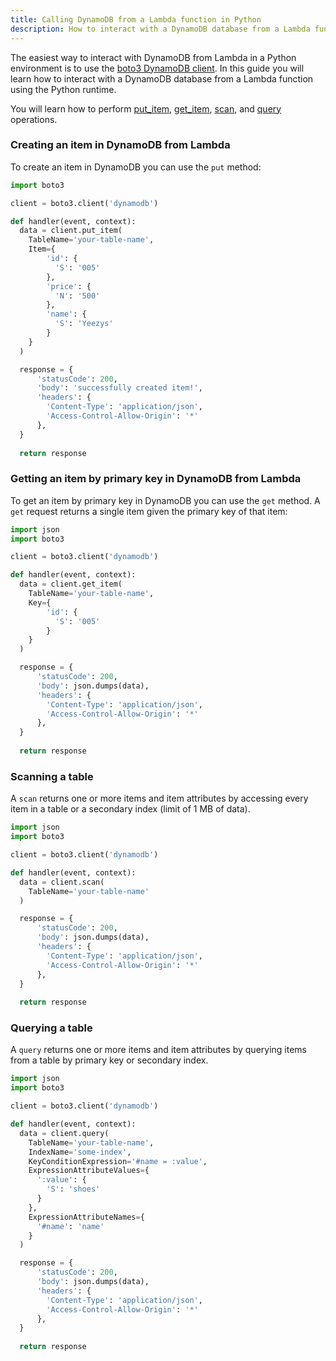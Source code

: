 ```yaml
---
title: Calling DynamoDB from a Lambda function in Python
description: How to interact with a DynamoDB database from a Lambda function in Python
---
```


<inline-fragment platform="flutter" src="~/guides/fragments/flutter/flutterFuncWarning.md"></inline-fragment>

The easiest way to interact with DynamoDB from Lambda in a Python environment is to use the [boto3 DynamoDB client](https://boto3.amazonaws.com/v1/documentation/api/latest/reference/services/dynamodb.html). In this guide you will learn how to interact with a DynamoDB database from a Lambda function using the Python runtime.

You will learn how to perform [put_item](https://boto3.amazonaws.com/v1/documentation/api/latest/reference/services/dynamodb.html#DynamoDB.Client.put_item), [get_item](https://boto3.amazonaws.com/v1/documentation/api/latest/reference/services/dynamodb.html#DynamoDB.Client.get_item), [scan](https://boto3.amazonaws.com/v1/documentation/api/latest/reference/services/dynamodb.html#DynamoDB.Client.scan), and [query](https://boto3.amazonaws.com/v1/documentation/api/latest/reference/services/dynamodb.html#DynamoDB.Client.query) operations.

### Creating an item in DynamoDB from Lambda

To create an item in DynamoDB you can use the `put` method:

```python
import boto3

client = boto3.client('dynamodb')

def handler(event, context):
  data = client.put_item(
    TableName='your-table-name',
    Item={
        'id': {
          'S': '005'
        },
        'price': {
          'N': '500'
        },
        'name': {
          'S': 'Yeezys'
        }
    }
  )

  response = {
      'statusCode': 200,
      'body': 'successfully created item!',
      'headers': {
        'Content-Type': 'application/json',
        'Access-Control-Allow-Origin': '*'
      },
  }
  
  return response
```

### Getting an item by primary key in DynamoDB from Lambda

To get an item by primary key in DynamoDB you can use the `get` method. A `get` request returns a single item given the primary key of that item:

```python
import json
import boto3

client = boto3.client('dynamodb')

def handler(event, context):
  data = client.get_item(
    TableName='your-table-name',
    Key={
        'id': {
          'S': '005'
        }
    }
  )

  response = {
      'statusCode': 200,
      'body': json.dumps(data),
      'headers': {
        'Content-Type': 'application/json',
        'Access-Control-Allow-Origin': '*'
      },
  }
  
  return response
```

### Scanning a table

A `scan` returns one or more items and item attributes by accessing every item in a table or a secondary index (limit of 1 MB of data).

```python
import json
import boto3

client = boto3.client('dynamodb')

def handler(event, context):
  data = client.scan(
    TableName='your-table-name'
  )

  response = {
      'statusCode': 200,
      'body': json.dumps(data),
      'headers': {
        'Content-Type': 'application/json',
        'Access-Control-Allow-Origin': '*'
      },
  }
  
  return response
```

### Querying a table

A `query` returns one or more items and item attributes by querying items from a table by primary key or secondary index.

```python
import json
import boto3

client = boto3.client('dynamodb')

def handler(event, context):
  data = client.query(
    TableName='your-table-name',
    IndexName='some-index',
    KeyConditionExpression='#name = :value',
    ExpressionAttributeValues={
      ':value': {
        'S': 'shoes'
      }
    },
    ExpressionAttributeNames={
      '#name': 'name'
    }
  )

  response = {
      'statusCode': 200,
      'body': json.dumps(data),
      'headers': {
        'Content-Type': 'application/json',
        'Access-Control-Allow-Origin': '*'
      },
  }
  
  return response
```